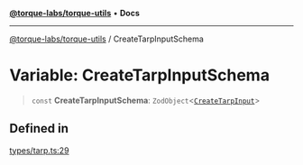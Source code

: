 [**@torque-labs/torque-utils**](../README.md) • **Docs**

***

[@torque-labs/torque-utils](../README.md) / CreateTarpInputSchema

# Variable: CreateTarpInputSchema

> `const` **CreateTarpInputSchema**: `ZodObject`\<[`CreateTarpInput`](../type-aliases/CreateTarpInput.md)\>

## Defined in

[types/tarp.ts:29](https://github.com/torque-labs/torque-utils/blob/c76fb4101d477d1e8e6fb4f5de7a277964527c27/types/tarp.ts#L29)
